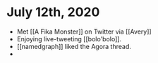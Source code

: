 # July 12th, 2020
- Met [[A Fika Monster]] on Twitter via [[Avery]]
- Enjoying live-tweeting [[bolo'bolo]].
- [[namedgraph]] liked the Agora thread.
- 

